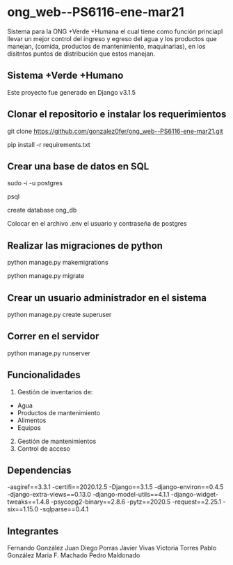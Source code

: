# ong_web--PS6116-ene-mar21
Sistema para la ONG +Verde +Humana el cual tiene como función princiapl llevar un mejor control del ingreso y egreso del agua y los productos que manejan, (comida, productos de mantenimiento, maquinarias), en los disitntos puntos de distribución que estos manejan. 

## Sistema +Verde +Humano
Este proyecto fue generado en Django v3.1.5

## Clonar el repositorio e instalar los requerimientos
git clone https://github.com/gonzalez0fer/ong_web--PS6116-ene-mar21.git

pip install -r requirements.txt

## Crear una base de datos en SQL
sudo -i -u postgres

psql

create database ong_db

Colocar en el archivo .env el usuario y contraseña de postgres

## Realizar las migraciones de python
python manage.py makemigrations

python manage.py migrate 

## Crear un usuario administrador en el sistema
python manage.py create superuser

## Correr en el servidor 
python manage.py runserver

## Funcionalidades
1. Gestión de inventarios de:
- Agua
- Productos de mantenimiento 
- Alimentos
- Equipos

2. Gestión de mantenimientos
3. Control de acceso

## Dependencias
-asgiref==3.3.1
-certifi==2020.12.5
-Django==3.1.5
-django-environ==0.4.5
-django-extra-views==0.13.0
-django-model-utils==4.1.1
-django-widget-tweaks==1.4.8
-psycopg2-binary==2.8.6
-pytz==2020.5
-request==2.25.1
-six==1.15.0
-sqlparse==0.4.1

## Integrantes
Fernando González
Juan Diego Porras
Javier Vivas
Victoria Torres
Pablo González
Maria F. Machado
Pedro Maldonado
